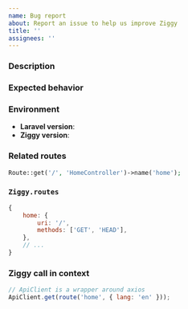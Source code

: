 ```yaml
---
name: Bug report
about: Report an issue to help us improve Ziggy
title: ''
assignees: ''
---
```


### Description

<!-- Provide a clear and concise description of the current behaviour and what the bug is. -->

### Expected behavior

<!-- Provide a clear and concise description of what you expected to happen. -->

### Environment

<!-- Include ALL of the information below: -->

- **Laravel version**: 
- **Ziggy version**: 

### Related routes

<!-- The route with the issue, from your Laravel routes file. E.g.: -->

```php
Route::get('/', 'HomeController')->name('home');
```

### `Ziggy.routes`

<!-- In your browser console/devtools, run `Ziggy.routes` and paste the result here. E.g.: -->

```js
{
    home: {
        uri: '/',
        methods: ['GET', 'HEAD'],
    },
    // ...
}
```

### Ziggy call in context

<!-- Show where and how you're using Ziggy when this bug occurs. E.g.: -->

```js
// ApiClient is a wrapper around axios
ApiClient.get(route('home', { lang: 'en' }));
```
